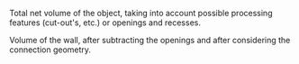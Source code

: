 Total net volume of the object, taking into account possible processing features (cut-out's, etc.) or openings and recesses.

Volume of the wall, after subtracting the openings and after considering the connection geometry.
